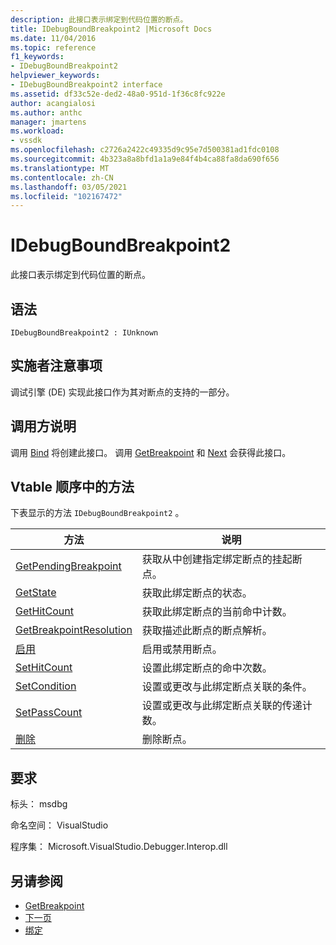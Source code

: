 ```yaml
---
description: 此接口表示绑定到代码位置的断点。
title: IDebugBoundBreakpoint2 |Microsoft Docs
ms.date: 11/04/2016
ms.topic: reference
f1_keywords:
- IDebugBoundBreakpoint2
helpviewer_keywords:
- IDebugBoundBreakpoint2 interface
ms.assetid: df33c52e-ded2-48a0-951d-1f36c8fc922e
author: acangialosi
ms.author: anthc
manager: jmartens
ms.workload:
- vssdk
ms.openlocfilehash: c2726a2422c49335d9c95e7d500381ad1fdc0108
ms.sourcegitcommit: 4b323a8a8bfd1a1a9e84f4b4ca88fa8da690f656
ms.translationtype: MT
ms.contentlocale: zh-CN
ms.lasthandoff: 03/05/2021
ms.locfileid: "102167472"
---
```

# <a name="idebugboundbreakpoint2"></a>IDebugBoundBreakpoint2
此接口表示绑定到代码位置的断点。

## <a name="syntax"></a>语法

```
IDebugBoundBreakpoint2 : IUnknown
```

## <a name="notes-for-implementers"></a>实施者注意事项
 调试引擎 (DE) 实现此接口作为其对断点的支持的一部分。

## <a name="notes-for-callers"></a>调用方说明
 调用 [Bind](../../../extensibility/debugger/reference/idebugpendingbreakpoint2-bind.md) 将创建此接口。 调用 [GetBreakpoint](../../../extensibility/debugger/reference/idebugbreakpointunboundevent2-getbreakpoint.md) 和 [Next](../../../extensibility/debugger/reference/ienumdebugboundbreakpoints2-next.md) 会获得此接口。

## <a name="methods-in-vtable-order"></a>Vtable 顺序中的方法
 下表显示的方法 `IDebugBoundBreakpoint2` 。

|方法|说明|
|------------|-----------------|
|[GetPendingBreakpoint](../../../extensibility/debugger/reference/idebugboundbreakpoint2-getpendingbreakpoint.md)|获取从中创建指定绑定断点的挂起断点。|
|[GetState](../../../extensibility/debugger/reference/idebugboundbreakpoint2-getstate.md)|获取此绑定断点的状态。|
|[GetHitCount](../../../extensibility/debugger/reference/idebugboundbreakpoint2-gethitcount.md)|获取此绑定断点的当前命中计数。|
|[GetBreakpointResolution](../../../extensibility/debugger/reference/idebugboundbreakpoint2-getbreakpointresolution.md)|获取描述此断点的断点解析。|
|[启用](../../../extensibility/debugger/reference/idebugboundbreakpoint2-enable.md)|启用或禁用断点。|
|[SetHitCount](../../../extensibility/debugger/reference/idebugboundbreakpoint2-sethitcount.md)|设置此绑定断点的命中次数。|
|[SetCondition](../../../extensibility/debugger/reference/idebugboundbreakpoint2-setcondition.md)|设置或更改与此绑定断点关联的条件。|
|[SetPassCount](../../../extensibility/debugger/reference/idebugboundbreakpoint2-setpasscount.md)|设置或更改与此绑定断点关联的传递计数。|
|[删除](../../../extensibility/debugger/reference/idebugboundbreakpoint2-delete.md)|删除断点。|

## <a name="requirements"></a>要求
 标头： msdbg

 命名空间： VisualStudio

 程序集： Microsoft.VisualStudio.Debugger.Interop.dll

## <a name="see-also"></a>另请参阅
- [GetBreakpoint](../../../extensibility/debugger/reference/idebugbreakpointunboundevent2-getbreakpoint.md)
- [下一页](../../../extensibility/debugger/reference/ienumdebugboundbreakpoints2-next.md)
- [绑定](../../../extensibility/debugger/reference/idebugpendingbreakpoint2-bind.md)
